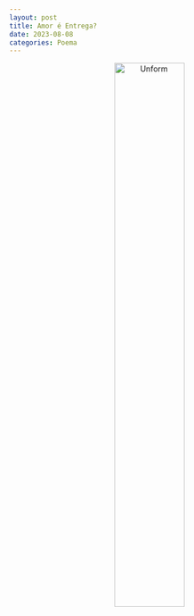 ```yaml
---
layout: post
title: Amor é Entrega?
date: 2023-08-08
categories: Poema
---
```


<p align="center">
<img src="{{ site.baseurl }}/images/2023-08-08-Amor-eh-Entrega.png" height="50%" width="50%" alt="Unform" />
 </p>

